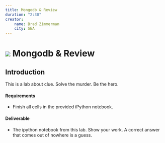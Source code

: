 ```yaml
---
title: Mongodb & Review
duration: "2:30"
creator:
    name: Brad Zimmerman
    city: SEA
---
```


# ![](https://ga-dash.s3.amazonaws.com/production/assets/logo-9f88ae6c9c3871690e33280fcf557f33.png) Mongodb & Review

## Introduction
This is a lab about clue. Solve the murder. Be the hero.

#### Requirements
- Finish all cells in the provided iPython notebook.

#### Deliverable
- The ipython notebook from this lab. Show your work. A correct answer that comes out of nowhere is a guess.

